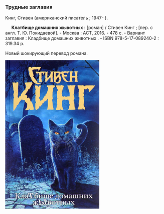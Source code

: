 ﻿### Трудные заглавия

Кинг, Стивен (американский писатель ; 1947- ).

&nbsp;&nbsp;&nbsp;&nbsp;&nbsp;**Клатбище домашних жывотных** : [роман] / Стивен Кинг ; [пер. с англ. Т. Ю. Покидаевой]. - Москва : АСТ, 2016. - 478 с. - Вариант заглавия : Кладбище домашних животных . - ISBN 978-5-17-089240-2 : 319.34 р.

Новый шокирующий перевод романа.

<img src="img/sematary.jpg" width="300" />

